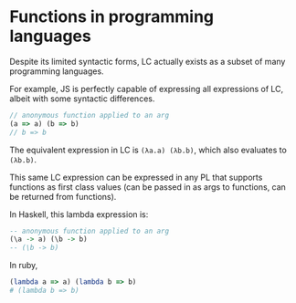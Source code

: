 # Functions in programming languages

Despite its limited syntactic forms, LC actually exists as a subset of many programming languages.

For example, JS is perfectly capable of expressing all expressions of LC, albeit with some syntactic differences.

```js
// anonymous function applied to an arg
(a => a) (b => b)
// b => b
```

The equivalent expression in LC is `(λa.a) (λb.b)`, which also evaluates to `(λb.b)`.

This same LC expression can be expressed in any PL that supports functions as first class values (can be passed in as args to functions, can be returned from functions).

In Haskell, this lambda expression is:

```hs
-- anonymous function applied to an arg
(\a -> a) (\b -> b)
-- (\b -> b)
```

In ruby,

```rb
(lambda a => a) (lambda b => b)
# (lambda b => b)
```
